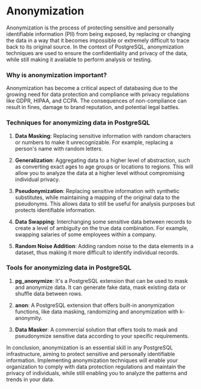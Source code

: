 # Anonymization

Anonymization is the process of protecting sensitive and personally identifiable information (PII) from being exposed, by replacing or changing the data in a way that it becomes impossible or extremely difficult to trace back to its original source. In the context of PostgreSQL, anonymization techniques are used to ensure the confidentiality and privacy of the data, while still making it available to perform analysis or testing.

### Why is anonymization important?

Anonymization has become a critical aspect of databasing due to the growing need for data protection and compliance with privacy regulations like GDPR, HIPAA, and CCPA. The consequences of non-compliance can result in fines, damage to brand reputation, and potential legal battles.

### Techniques for anonymizing data in PostgreSQL

1. **Data Masking**: Replacing sensitive information with random characters or numbers to make it unrecognizable. For example, replacing a person's name with random letters.

2. **Generalization**: Aggregating data to a higher level of abstraction, such as converting exact ages to age groups or locations to regions. This will allow you to analyze the data at a higher level without compromising individual privacy.

3. **Pseudonymization**: Replacing sensitive information with synthetic substitutes, while maintaining a mapping of the original data to the pseudonyms. This allows data to still be useful for analysis purposes but protects identifiable information.

4. **Data Swapping**: Interchanging some sensitive data between records to create a level of ambiguity on the true data combination. For example, swapping salaries of some employees within a company.

5. **Random Noise Addition**: Adding random noise to the data elements in a dataset, thus making it more difficult to identify individual records.

### Tools for anonymizing data in PostgreSQL

1. **pg_anonymize**: It's a PostgreSQL extension that can be used to mask and anonymize data. It can generate fake data, mask existing data or shuffle data between rows.

2. **anon**: A PostgreSQL extension that offers built-in anonymization functions, like data masking, randomizing and anonymization with k-anonymity.

3. **Data Masker**: A commercial solution that offers tools to mask and pseudonymize sensitive data according to your specific requirements.

In conclusion, anonymization is an essential skill in any PostgreSQL infrastructure, aiming to protect sensitive and personally identifiable information. Implementing anonymization techniques will enable your organization to comply with data protection regulations and maintain the privacy of individuals, while still enabling you to analyze the patterns and trends in your data.